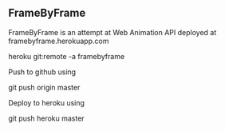 FrameByFrame
------------


FrameByFrame is an attempt at Web Animation API deployed at framebyframe.herokuapp.com

heroku git:remote -a framebyframe

Push to github using 

git push origin master

Deploy to heroku using

git push heroku master